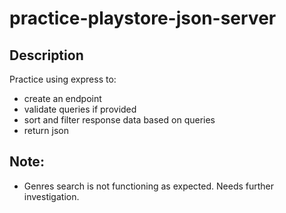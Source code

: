 # practice-playstore-json-server

## Description
Practice using express to:
- create an endpoint
- validate queries if provided
- sort and filter response data based on queries
- return json

## Note:
- Genres search is not functioning as expected. Needs further investigation.